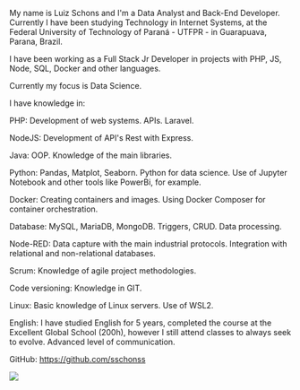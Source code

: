 My name is Luiz Schons and I'm a Data Analyst and Back-End Developer.
Currently I have been studying Technology in Internet Systems, at the Federal University of Technology of Paraná - UTFPR - in Guarapuava, Parana, Brazil.

I have been working as a Full Stack Jr Developer in projects with PHP, JS, Node, SQL, Docker and other languages.

Currently my focus is Data Science.

I have knowledge in:

PHP:
Development of web systems.
APIs.
Laravel.

NodeJS:
Development of API's Rest with Express.

Java:
OOP.
Knowledge of the main libraries.

Python:
Pandas, Matplot, Seaborn.
Python for data science.
Use of Jupyter Notebook and other tools like PowerBi, for example.

Docker:
Creating containers and images.
Using Docker Composer for container orchestration.

Database:
MySQL, MariaDB, MongoDB.
Triggers, CRUD.
Data processing.

Node-RED:
Data capture with the main industrial protocols. 
Integration with relational and non-relational databases.

Scrum:
Knowledge of agile project methodologies.

Code versioning:
Knowledge in GIT.

Linux:
Basic knowledge of Linux servers.
Use of WSL2. 

English:
I have studied English for 5 years, completed the course at the Excellent Global School (200h), however I still attend classes to always seek to evolve.
Advanced level of communication.

GitHub: https://github.com/sschonss

<div> 
  <a href="https://www.linkedin.com/in/luiz-schons-9736231b5/" target="_blank"><img src="https://img.shields.io/badge/-LinkedIn-%230077B5?style=for-the-badge&logo=linkedin&logoColor=white" target="_blank"></a> 
 
</div>
